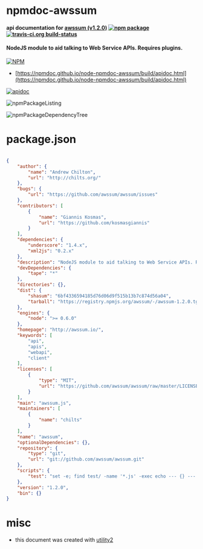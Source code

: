 # npmdoc-awssum

#### api documentation for  [awssum (v1.2.0)](http://awssum.io/)  [![npm package](https://img.shields.io/npm/v/npmdoc-awssum.svg?style=flat-square)](https://www.npmjs.org/package/npmdoc-awssum) [![travis-ci.org build-status](https://api.travis-ci.org/npmdoc/node-npmdoc-awssum.svg)](https://travis-ci.org/npmdoc/node-npmdoc-awssum)

#### NodeJS module to aid talking to Web Service APIs. Requires plugins.

[![NPM](https://nodei.co/npm/awssum.png?downloads=true&downloadRank=true&stars=true)](https://www.npmjs.com/package/awssum)

- [https://npmdoc.github.io/node-npmdoc-awssum/build/apidoc.html](https://npmdoc.github.io/node-npmdoc-awssum/build/apidoc.html)

[![apidoc](https://npmdoc.github.io/node-npmdoc-awssum/build/screenCapture.buildCi.browser.%252Ftmp%252Fbuild%252Fapidoc.html.png)](https://npmdoc.github.io/node-npmdoc-awssum/build/apidoc.html)

![npmPackageListing](https://npmdoc.github.io/node-npmdoc-awssum/build/screenCapture.npmPackageListing.svg)

![npmPackageDependencyTree](https://npmdoc.github.io/node-npmdoc-awssum/build/screenCapture.npmPackageDependencyTree.svg)



# package.json

```json

{
    "author": {
        "name": "Andrew Chilton",
        "url": "http://chilts.org/"
    },
    "bugs": {
        "url": "https://github.com/awssum/awssum/issues"
    },
    "contributors": [
        {
            "name": "Giannis Kosmas",
            "url": "https://github.com/kosmasgiannis"
        }
    ],
    "dependencies": {
        "underscore": "1.4.x",
        "xml2js": "0.2.x"
    },
    "description": "NodeJS module to aid talking to Web Service APIs. Requires plugins.",
    "devDependencies": {
        "tape": "*"
    },
    "directories": {},
    "dist": {
        "shasum": "6bf4336594185d76d06d9f515b13b7c874d56a04",
        "tarball": "https://registry.npmjs.org/awssum/-/awssum-1.2.0.tgz"
    },
    "engines": {
        "node": ">= 0.6.0"
    },
    "homepage": "http://awssum.io/",
    "keywords": [
        "api",
        "apis",
        "webapi",
        "client"
    ],
    "licenses": [
        {
            "type": "MIT",
            "url": "https://github.com/awssum/awssum/raw/master/LICENSE"
        }
    ],
    "main": "awssum.js",
    "maintainers": [
        {
            "name": "chilts"
        }
    ],
    "name": "awssum",
    "optionalDependencies": {},
    "repository": {
        "type": "git",
        "url": "git://github.com/awssum/awssum.git"
    },
    "scripts": {
        "test": "set -e; find test/ -name '*.js' -exec echo --- {} --- ';' -exec node {} ';'"
    },
    "version": "1.2.0",
    "bin": {}
}
```



# misc
- this document was created with [utility2](https://github.com/kaizhu256/node-utility2)
